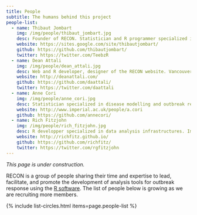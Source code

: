 ```yaml
---
title: People
subtitle: The humans behind this project
people-list:
  - name: Thibaut Jombart
    img: /img/people/thibaut_jombart.jpg
    desc: Founder of RECON. Statistician and R programmer specialized in outbreak analysis. Imperial College London, UK.
    website: https://sites.google.com/site/thibautjombart/
    github: https://github.com/thibautjombart/
    twitter: https://twitter.com/TeebzR
  - name: Dean Attali
    img: /img/people/dean_attali.jpg
    desc: Web and R developer, designer of the RECON website. Vancouver, Canada.
    website: http://deanattali.com/
    github: https://github.com/daattali/
    twitter: https://twitter.com/daattali
  - name: Anne Cori
    img: /img/people/anne_cori.jpg
    desc: Statistician specialized in disease modelling and outbreak response. Imperial College London, UK.
    website: http://www.imperial.ac.uk/people/a.cori
    github: https://github.com/annecori/
  - name: Rich Fitzjohn
    img: /img/people/rich_fitzjohn.jpg
    desc: R developper specialized in data analysis infrastructures. Imperial College London, UK.
    website: http://richfitz.github.io/
    github: https://github.com/richfitz/
    twitter: https://twitter.com/rgfitzjohn
---
```


*This page is under construction.*

RECON is a group of people sharing their time and expertise to lead, facilitate, and promote the development of analysis tools for outbreak response using the [R software](https://www.r-project.org/). The list of people below is growing as we are recruiting more members.

{% include list-circles.html items=page.people-list %}